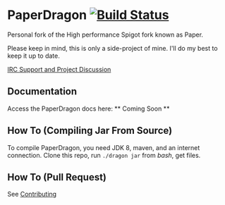 PaperDragon [![Build Status](https://ci.domnian.com/view/PaperDragon/job/PaperDragon/badge/icon)](https://ci.domnian.com/view/PaperDragon/job/PaperDragon/)
===========

Personal fork of the High performance Spigot fork known as Paper.

Please keep in mind, this is only a side-project of mine. I'll do my best to keep it up to date.

[IRC Support and Project Discussion](https://irc.domnian.com/?ch=paperdragon)

Documentation
------
Access the PaperDragon docs here: ** Coming Soon **

How To (Compiling Jar From Source)
------
To compile PaperDragon, you need JDK 8, maven, and an internet connection.
Clone this repo, run `./dragon jar` from *bash*, get files.

How To (Pull Request)
------
See [Contributing](CONTRIBUTING.md)
